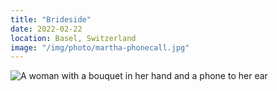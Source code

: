 ```yaml
---
title: "Brideside"
date: 2022-02-22
location: Basel, Switzerland
image: "/img/photo/martha-phonecall.jpg"
---
```


![A woman with a bouquet in her hand and a phone to her ear](/img/photo/martha-phonecall.jpg)
